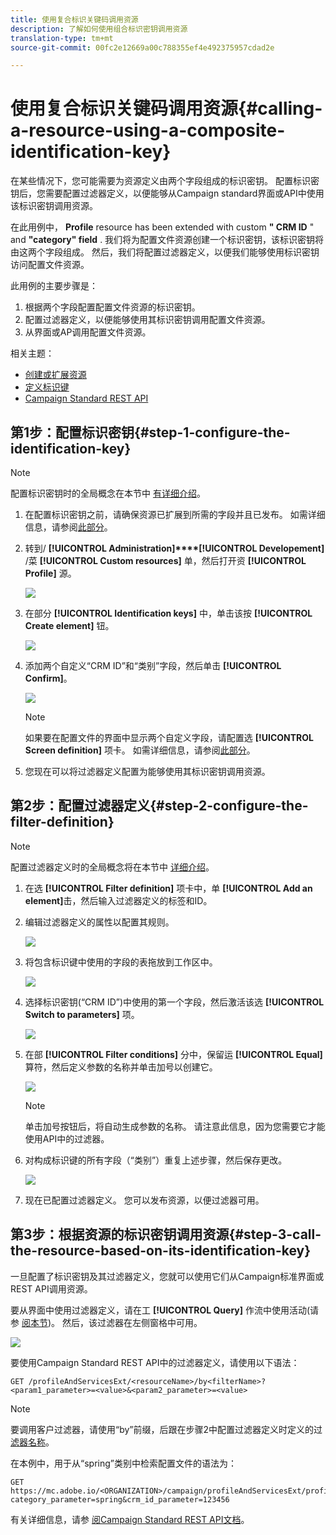 ```yaml
---
title: 使用复合标识关键码调用资源
description: 了解如何使用组合标识密钥调用资源
translation-type: tm+mt
source-git-commit: 00fc2e12669a00c788355ef4e492375957cdad2e

---
```



# 使用复合标识关键码调用资源{#calling-a-resource-using-a-composite-identification-key}

在某些情况下，您可能需要为资源定义由两个字段组成的标识密钥。 配置标识密钥后，您需要配置过滤器定义，以便能够从Campaign standard界面或API中使用该标识密钥调用资源。

在此用例中， **Profile** resource has been extended with custom **" CRM ID** " and **"category" field** . 我们将为配置文件资源创建一个标识密钥，该标识密钥将由这两个字段组成。 然后，我们将配置过滤器定义，以便我们能够使用标识密钥访问配置文件资源。

此用例的主要步骤是：

1. 根据两个字段配置配置文件资源的标识密钥。
1. 配置过滤器定义，以便能够使用其标识密钥调用配置文件资源。
1. 从界面或AP调用配置文件资源。

相关主题：

* [创建或扩展资源](../../developing/using/creating-or-extending-the-resource.md)
* [定义标识键](../../developing/using/configuring-the-resource-s-data-structure.md#defining-identification-keys)
* [Campaign Standard REST API](https://final-docs.campaign.adobe.com/doc/standard/en/api/ACS_API.html)

## 第1步：配置标识密钥{#step-1-configure-the-identification-key}

>[!NOTE]
> 配置标识密钥时的全局概念在本节中 [有详细介绍](../../developing/using/configuring-the-resource-s-data-structure.md#defining-identification-keys)。

1. 在配置标识密钥之前，请确保资源已扩展到所需的字段并且已发布。 如需详细信息，请参阅[此部分](../../developing/using/creating-or-extending-the-resource.md)。

1. 转到/ **[!UICONTROL Administration]****[!UICONTROL Developement]** /菜 **[!UICONTROL Custom resources]** 单，然后打开资 **[!UICONTROL Profile]** 源。

   ![](assets/uc_idkey1.png)

1. 在部分 **[!UICONTROL Identification keys]** 中，单击该按 **[!UICONTROL Create element]** 钮。

   ![](assets/uc_idkey2.png)

1. 添加两个自定义“CRM ID”和“类别”字段，然后单击 **[!UICONTROL Confirm]**。

   ![](assets/uc_idkey3.png)

   >[!NOTE]
   > 如果要在配置文件的界面中显示两个自定义字段，请配置选 **[!UICONTROL Screen definition]** 项卡。 如需详细信息，请参阅[此部分](../../developing/using/configuring-the-screen-definition.md)。

1. 您现在可以将过滤器定义配置为能够使用其标识密钥调用资源。

## 第2步：配置过滤器定义{#step-2-configure-the-filter-definition}

>[!NOTE]
> 配置过滤器定义时的全局概念将在本节中 [详细介绍](../../developing/using/configuring-filter-definition.md)。

1. 在选 **[!UICONTROL Filter definition]** 项卡中，单 **[!UICONTROL Add an element]**&#x200B;击，然后输入过滤器定义的标签和ID。

1. 编辑过滤器定义的属性以配置其规则。

   ![](assets/uc_idkey4.png)

1. 将包含标识键中使用的字段的表拖放到工作区中。

   ![](assets/uc_idkey5.png)

1. 选择标识密钥(“CRM ID”)中使用的第一个字段，然后激活该选 **[!UICONTROL Switch to parameters]** 项。

   ![](assets/uc_idkey6.png)

1. 在部 **[!UICONTROL Filter conditions]** 分中，保留运 **[!UICONTROL Equal]** 算符，然后定义参数的名称并单击加号以创建它。

   ![](assets/uc_idkey7.png)

   >[!NOTE]
   > 单击加号按钮后，将自动生成参数的名称。 请注意此信息，因为您需要它才能使用API中的过滤器。

1. 对构成标识键的所有字段（“类别”）重复上述步骤，然后保存更改。

   ![](assets/uc_idkey8.png)

1. 现在已配置过滤器定义。 您可以发布资源，以便过滤器可用。

## 第3步：根据资源的标识密钥调用资源{#step-3-call-the-resource-based-on-its-identification-key}

一旦配置了标识密钥及其过滤器定义，您就可以使用它们从Campaign标准界面或REST API调用资源。

要从界面中使用过滤器定义，请在工 **[!UICONTROL Query]** 作流中使用活动(请参 [阅本节](../../automating/using/query.md))。 然后，该过滤器在左侧窗格中可用。

![](assets/uc_idkey9.png)

要使用Campaign Standard REST API中的过滤器定义，请使用以下语法：

```
GET /profileAndServicesExt/<resourceName>/by<filterName>?<param1_parameter>=<value>&<param2_parameter>=<value>
```

>[!NOTE]
>要调用客户过滤器，请使用“by”前缀，后跟在步骤2中配置过滤器定义时定义的过 [滤器名称](../../developing/using/uc-calling-resource-id-key.md#step-2-configure-the-filter-definition)。

在本例中，用于从“spring”类别中检索配置文件的语法为：

```
GET https://mc.adobe.io/<ORGANIZATION>/campaign/profileAndServicesExt/profile/byidentification_key?category_parameter=spring&crm_id_parameter=123456
```

有关详细信息，请参 [阅Campaign Standard REST API文档](https://final-docs.campaign.adobe.com/doc/standard/en/api/ACS_API.html#filtering)。